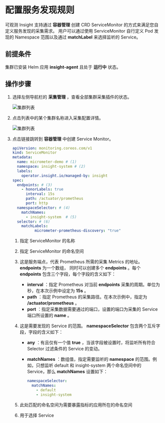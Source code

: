 # 配置服务发现规则

可观测 Insight 支持通过 __容器管理__ 创建 CRD ServiceMonitor 的方式来满足您自定义服务发现的采集需求。
用户可以通过使用 ServiceMonitor 自行定义 Pod 发现的 Namespace 范围以及通过 __matchLabel__ 来选择监听的 Service。

## 前提条件

集群已安装 Helm 应用 __insight-agent__ 且处于 __运行中__ 状态。

## 操作步骤

1. 选择左侧导航栏的 __采集管理__ ，查看全部集群采集插件的状态。

    ![集群列表](https://docs.daocloud.io/daocloud-docs-images/docs/insight/images/collectmanage02.png)

2. 点击列表中的某个集群名称进入采集配置详情。

    ![集群列表](https://docs.daocloud.io/daocloud-docs-images/docs/insight/images/service-discover.png)

3. 点击链接跳转到 __容器管理__ 中创建 Service Monitor。

	```yaml
	apiVersion: monitoring.coreos.com/v1
	kind: ServiceMonitor
	metadata:
	  name: micrometer-demo # (1)
	  namespace: insight-system # (2)
	  labels:
	    operator.insight.io/managed-by: insight
	spec:
	  endpoints: # (3)
	    - honorLabels: true
	      interval: 15s
	      path: /actuator/prometheus
	      port: http
	  namespaceSelector: # (4)
	    matchNames:
	      - insight-system  # (5)
	  selector: # (6)
	    matchLabels:
              micrometer-prometheus-discovery: "true"
	```

	1. 指定 ServiceMonitor 的名称
	2. 指定 ServiceMonitor 的命名空间
	3. 这是服务端点，代表 Prometheus 所需的采集 Metrics 的地址。 __endpoints__ 为一个数组，
	   同时可以创建多个 __endpoints__ 。每个 __endpoints__ 包含三个字段，每个字段的含义如下：

	    - __interval__ ：指定 Prometheus 对当前 __endpoints__ 采集的周期。单位为秒，在本次示例中设定为 __15s__ 。
	    - __path__ ：指定 Prometheus 的采集路径。在本次示例中，指定为 __/actuator/prometheus__ 。
	    - __port__ ：指定采集数据需要通过的端口，设置的端口为采集的 Service 端口所设置的 __name__ 。

	4. 这是需要发现的 Service 的范围。 __namespaceSelector__ 包含两个互斥字段，字段的含义如下：

	    - __any__ ：有且仅有一个值 __true__ ，当该字段被设置时，将监听所有符合 Selector 过滤条件的 Service 的变动。
	    - __matchNames__ ：数组值，指定需要监听的 __namespace__ 的范围。例如，只想监听 default 和 insight-system
		  两个命名空间中的 Service，那么 __matchNames__ 设置如下：

		    ```yaml
			namespaceSelector:
			  matchNames:
			    - default
			    - insight-system
			```

	5. 此处匹配的命名空间为需要暴露指标的应用所在的命名空间
	6. 用于选择 Service
